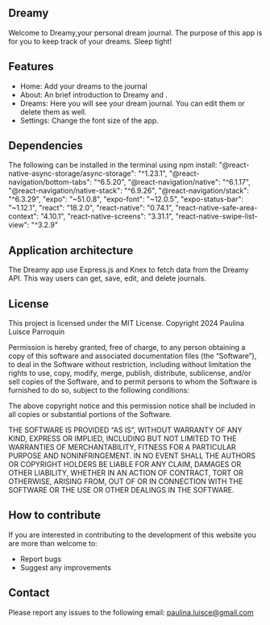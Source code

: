 ## Dreamy

Welcome to Dreamy,your personal dream journal. The purpose of this app is for you to keep track of your dreams. Sleep tight!

## Features

- Home: Add your dreams to the journal
- About: An brief introduction to Dreamy and .
- Dreams: Here you will see your dream journal. You can edit them or delete them as well.
- Settings: Change the font size of the app.

## Dependencies

The following can be installed in the terminal using npm install:
"@react-native-async-storage/async-storage": "^1.23.1",
"@react-navigation/bottom-tabs": "^6.5.20",
"@react-navigation/native": "^6.1.17",
"@react-navigation/native-stack": "^6.9.26",
"@react-navigation/stack": "^6.3.29",
"expo": "~51.0.8",
"expo-font": "~12.0.5",
"expo-status-bar": "~1.12.1",
"react": "18.2.0",
"react-native": "0.74.1",
"react-native-safe-area-context": "4.10.1",
"react-native-screens": "3.31.1",
"react-native-swipe-list-view": "^3.2.9"

## Application architecture

The Dreamy app use Express.js and Knex to fetch data from the Dreamy API. This way users can get, save, edit, and delete journals.

## License

This project is licensed under the MIT License.
Copyright 2024 Paulina Luisce Parroquin

Permission is hereby granted, free of charge, to any person obtaining a copy of this software and associated documentation files (the “Software”), to deal in the Software without restriction, including without limitation the rights to use, copy, modify, merge, publish, distribute, sublicense, and/or sell copies of the Software, and to permit persons to whom the Software is furnished to do so, subject to the following conditions:

The above copyright notice and this permission notice shall be included in all copies or substantial portions of the Software.

THE SOFTWARE IS PROVIDED “AS IS”, WITHOUT WARRANTY OF ANY KIND, EXPRESS OR IMPLIED, INCLUDING BUT NOT LIMITED TO THE WARRANTIES OF MERCHANTABILITY, FITNESS FOR A PARTICULAR PURPOSE AND NONINFRINGEMENT. IN NO EVENT SHALL THE AUTHORS OR COPYRIGHT HOLDERS BE LIABLE FOR ANY CLAIM, DAMAGES OR OTHER LIABILITY, WHETHER IN AN ACTION OF CONTRACT, TORT OR OTHERWISE, ARISING FROM, OUT OF OR IN CONNECTION WITH THE SOFTWARE OR THE USE OR OTHER DEALINGS IN THE SOFTWARE.

## How to contribute

If you are interested in contributing to the development of this website you are more than welcome to:

- Report bugs
- Suggest any improvements

## Contact

Please report any issues to the following email:
paulina.luisce@gmail.com
